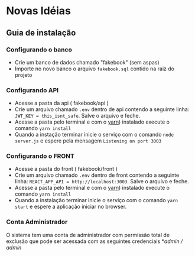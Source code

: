 # Novas Idéias

## Guia de instalação

###  Configurando o banco

 - Crie um banco de dados chamado "fakebook" (sem aspas)
 - Importe no novo banco o arquivo `fakebook.sql` contido na raiz do projeto
 
 ### Configurando API
  - Acesse a pasta da api  ( fakebook/api )
  - Crie um arquivo chamado `.env` dentro de api contendo a seguinte linha: `JWT_KEY = this_isnt_safe`. Salve o arquivo e feche.
  - Acesse a pasta pelo terminal e com o [yarn](https://yarnpkg.com/lang/en/)) instalado execute o comando `yarn install`
  - Quando a instação terminar inicie o serviço com o comando `node server.js` e espere pela mensagem `Listening on port 3003`
  
### Configurando o FRONT

 - Acesse a pasta do front ( fakebook/front )
 - Crie um arquivo chamado `.env` dentro de front contendo a seguinte linha: `REACT_APP_API = http://localhost:3003`. Salve o arquivo e feche.
 - Acesse a pasta pelo terminal e com o [yarn](https://yarnpkg.com/lang/en/)) instalado execute o comando `yarn install`
 - Quando a instalação terminar inicie o serviço com o comando `yarn start` e espere a aplicação iniciar no browser.

### Conta Administrador
 O sistema tem uma conta de administrador com permissão total de exclusão que pode ser acessada com as seguintes credenciais
    **admin / admin*

    

